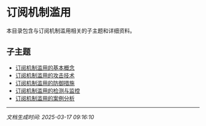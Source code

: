 # 订阅机制滥用

本目录包含与订阅机制滥用相关的子主题和详细资料。

## 子主题

- [订阅机制滥用的基本概念](subscription-abuse/basic-concepts.md)
- [订阅机制滥用的攻击技术](subscription-abuse/attack-techniques.md)
- [订阅机制滥用的防御措施](subscription-abuse/defense-measures.md)
- [订阅机制滥用的检测与监控](subscription-abuse/detection-monitoring.md)
- [订阅机制滥用的案例分析](subscription-abuse/case-studies.md)

---

*文档生成时间: 2025-03-17 09:16:10*
